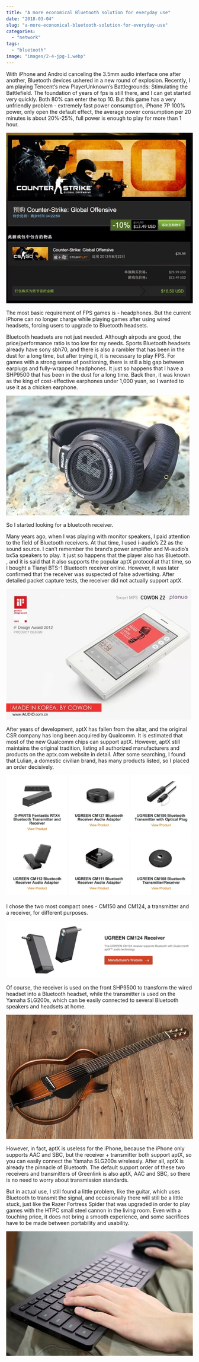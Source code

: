 ```yaml
---
title: "A more economical Bluetooth solution for everyday use"
date: "2018-03-04"
slug: "a-more-economical-bluetooth-solution-for-everyday-use"
categories: 
  - "network"
tags: 
  - "bluetooth"
image: "images/2-4-jpg-1.webp"
---
```


With iPhone and Android canceling the 3.5mm audio interface one after another, Bluetooth devices ushered in a new round of explosion. Recently, I am playing Tencent’s new PlayerUnknown’s Battlegrounds: Stimulating the Battlefield. The foundation of years of fps is still there, and I can get started very quickly. Both 80% can enter the top 10. But this game has a very unfriendly problem - extremely fast power consumption, iPhone 7P 100% power, only open the default effect, the average power consumption per 20 minutes is about 20%-25%, full power is enough to play for more than 1 hour.



![](images/23-jpg.webp)

The most basic requirement of FPS games is - headphones. But the current iPhone can no longer charge while playing games after using wired headsets, forcing users to upgrade to Bluetooth headsets.

Bluetooth headsets are not just needed. Although airpods are good, the price/performance ratio is too low for my needs. Sports Bluetooth headsets already have sony sbh70, and there is also a rambler that has been in the dust for a long time, but after trying it, it is necessary to play FPS. For games with a strong sense of positioning, there is still a big gap between earplugs and fully-wrapped headphones. It just so happens that I have a SHP9500 that has been in the dust for a long time. Back then, it was known as the king of cost-effective earphones under 1,000 yuan, so I wanted to use it as a chicken earphone.

![](images/133904654-jpg.webp)

So I started looking for a bluetooth receiver.

Many years ago, when I was playing with monitor speakers, I paid attention to the field of Bluetooth receivers. At that time, I used i-audio’s Z2 as the sound source. I can’t remember the brand’s power amplifier and M-audio’s bx5a speakers to play. It just so happens that the player also has Bluetooth. , and it is said that it also supports the popular aptX protocol at that time, so I bought a Tianyi BTS-1 Bluetooth receiver online. However, it was later confirmed that the receiver was suspected of false advertising. After detailed packet capture tests, the receiver did not actually support aptX.

![](images/09_COWON_1-jpg.webp)

After years of development, aptX has fallen from the altar, and the original CSR company has long been acquired by Qualcomm. It is estimated that most of the new Qualcomm chips can support aptX. However, aptX still maintains the original tradition, listing all authorized manufacturers and products on the aptx.com website in detail. After some searching, I found that Lulian, a domestic civilian brand, has many products listed, so I placed an order decisively.

![](images/recev-1024x665.webp)

I chose the two most compact ones - CM150 and CM124, a transmitter and a receiver, for different purposes.

![](images/5-1024x313.webp)

Of course, the receiver is used on the front SHP9500 to transform the wired headset into a Bluetooth headset, while the transmitter is used on the Yamaha SLG200s, which can be easily connected to several Bluetooth speakers and headsets at home.

![](images/timg-jpg.webp)

However, in fact, aptX is useless for the iPhone, because the iPhone only supports AAC and SBC, but the receiver + transmitter both support aptX, so you can easily connect the Yamaha SLG200s wirelessly. After all, aptX is already the pinnacle of Bluetooth. The default support order of these two receivers and transmitters of Greenlink is also aptX, AAC and SBC, so there is no need to worry about transmission standards.

But in actual use, I still found a little problem, like the guitar, which uses Bluetooth to transmit the signal, and occasionally there will still be a little stuck, just like the Razer Fortress Spider that was upgraded in order to play games with the HTPC small steel cannon in the living room. Even with a touching price, it does not bring a smooth experience, and some sacrifices have to be made between portability and usability.

![](images/o3nsph-2351-jpg.webp)
